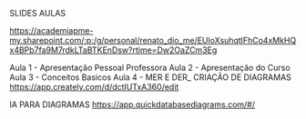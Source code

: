 SLIDES AULAS

https://academiapme-my.sharepoint.com/:p:/g/personal/renato_dio_me/EUloXsuhqtlFhCo4xMkHQx4BPb7fa9M7rdkLTaBTKEnDsw?rtime=Dw2OaZCm3Eg

Aula 1 - Apresentação Pessoal Professora
Aula 2 - Apresentação do Curso
Aula 3 - Conceitos Basicos
Aula 4 - MER E DER_
CRIAÇÃO DE DIAGRAMAS
https://app.creately.com/d/dctIUTxA360/edit

IA PARA DIAGRAMAS
https://app.quickdatabasediagrams.com/#/

